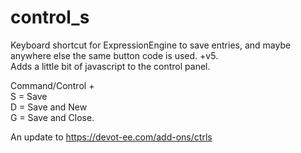 # control_s

Keyboard shortcut for ExpressionEngine to save entries, and maybe anywhere else the same button code is used.  +v5.  
Adds a little bit of javascript to the control panel.

Command/Control +  
S = Save  
D = Save and New  
G = Save and Close.  

An update to https://devot-ee.com/add-ons/ctrls  
